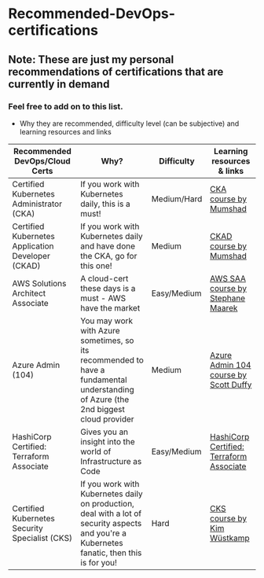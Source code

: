 # Recommended-DevOps-certifications

## Note: These are just my personal recommendations of certifications that are currently in demand

### Feel free to add on to this list. 
- Why they are recommended, difficulty level (can be subjective) and learning resources and links

| Recommended DevOps/Cloud Certs  | Why? | Difficulty | Learning resources & links |
| ------------- | ------------- | ------------- | ------------- |
| Certified Kubernetes Administrator (CKA) | If you work with Kubernetes daily, this is a must! | Medium/Hard | [CKA course by Mumshad](https://www.udemy.com/course/certified-kubernetes-administrator-with-practice-tests/) |
| Certified Kubernetes Application Developer (CKAD)  | If you work with Kubernetes daily and have done the CKA, go for this one! | Medium | [CKAD course by Mumshad](https://www.udemy.com/course/certified-kubernetes-application-developer/)
| AWS Solutions Architect Associate  | A cloud-cert these days is a must - AWS have the market | Easy/Medium | [AWS SAA course by Stephane Maarek](https://www.udemy.com/course/aws-certified-solutions-architect-associate-saa-c02/) |
| Azure Admin (104)  | You may work with Azure sometimes, so its recommended to have a fundamental understanding of Azure (the 2nd biggest cloud provider | Medium | [Azure Admin 104 course by Scott Duffy](https://www.udemy.com/course/70533-azure/) |
| HashiCorp Certified: Terraform Associate  | Gives you an insight into the world of Infrastructure as Code | Easy/Medium | [HashiCorp Certified: Terraform Associate](https://www.udemy.com/course/terraform-beginner-to-advanced/) |
| Certified Kubernetes Security Specialist (CKS) | If you work with Kubernetes daily on production, deal with a lot of security aspects and you're a Kubernetes fanatic, then this is for you! | Hard | [CKS course by Kim Wüstkamp](https://www.udemy.com/course/certified-kubernetes-security-specialist/)
